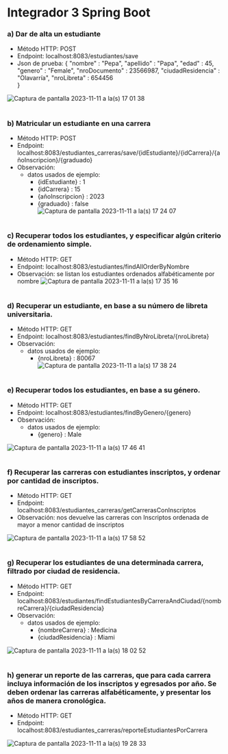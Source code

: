 # Integrador 3 Spring Boot

### a) Dar de alta un estudiante
- Método HTTP: POST
- Endpoint: localhost:8083/estudiantes/save
- Json de prueba: 
{
    "nombre" : "Pepa",
    "apellido" : "Papa",
    "edad" : 45,
    "genero" : "Female",
    "nroDocumento" : 23566987,
    "ciudadResidencia" : "Olavarría",
    "nroLibreta" : 654456    
}

![Captura de pantalla 2023-11-11 a la(s) 17 01 38](https://github.com/MauricioUrban/Integrador3Spring/assets/126684289/99225f20-ffec-4d16-a5ba-4ce0f58122e3)

#

### b) Matricular un estudiante en una carrera
- Método HTTP: POST
- Endpoint: localhost:8083/estudiantes_carreras/save/{idEstudiante}/{idCarrera}/{añoInscripcion}/{graduado}
- Observación:
  - datos usados de ejemplo:
    - {idEstudiante} : 1
    - {idCarrera} : 15
    - {añoInscripcion} : 2023
    - {graduado} : false
![Captura de pantalla 2023-11-11 a la(s) 17 24 07](https://github.com/MauricioUrban/Integrador3Spring/assets/126684289/4fefa318-7747-4e35-b241-f1343b7b9b34)

#

### c) Recuperar todos los estudiantes, y especificar algún criterio de ordenamiento simple.
- Método HTTP: GET
- Endpoint: localhost:8083/estudiantes/findAllOrderByNombre
- Observación: se listan los estudiantes ordenados alfabéticamente por nombre
![Captura de pantalla 2023-11-11 a la(s) 17 35 16](https://github.com/MauricioUrban/Integrador3Spring/assets/126684289/6769204d-3d67-4f5b-8522-adb9361cae05)

#

### d) Recuperar un estudiante, en base a su número de libreta universitaria.
- Método HTTP: GET
- Endpoint: localhost:8083/estudiantes/findByNroLibreta/{nroLibreta}
- Observación:
  - datos usados de ejemplo:
    - {nroLibreta} : 80067  
![Captura de pantalla 2023-11-11 a la(s) 17 38 24](https://github.com/MauricioUrban/Integrador3Spring/assets/126684289/29ed088d-1559-496c-8c76-461630653f0c)

#

### e) Recuperar todos los estudiantes, en base a su género.
- Método HTTP: GET
- Endpoint: localhost:8083/estudiantes/findByGenero/{genero}
- Observación:
  - datos usados de ejemplo:
    - {genero} : Male

![Captura de pantalla 2023-11-11 a la(s) 17 46 41](https://github.com/MauricioUrban/Integrador3Spring/assets/126684289/c324fd92-baeb-4cff-a1e7-e273e5902510)

#

### f) Recuperar las carreras con estudiantes inscriptos, y ordenar por cantidad de inscriptos.
- Método HTTP: GET
- Endpoint: localhost:8083/estudiantes_carreras/getCarrerasConInscriptos
- Observación: nos devuelve las carreras con Inscriptos ordenada de mayor a menor cantidad de inscriptos
  
![Captura de pantalla 2023-11-11 a la(s) 17 58 52](https://github.com/MauricioUrban/Integrador3Spring/assets/126684289/78aec2c5-4176-4e70-ad82-5a7169205519)

#

### g) Recuperar los estudiantes de una determinada carrera, filtrado por ciudad de residencia.
- Método HTTP: GET
- Endpoint: localhost:8083/estudiantes/findEstudiantesByCarreraAndCiudad/{nombreCarrera}/{ciudadResidencia}
- Observación:
  - datos usados de ejemplo:
    - {nombreCarrera} : Medicina
    - {ciudadResidencia} : Miami
      
![Captura de pantalla 2023-11-11 a la(s) 18 02 52](https://github.com/MauricioUrban/Integrador3Spring/assets/126684289/9d0052ef-03a1-42bc-bf70-198a0f1f0f8c)

#

### h) generar un reporte de las carreras, que para cada carrera incluya información de los inscriptos y egresados por año. Se deben ordenar las carreras alfabéticamente, y presentar los años de manera cronológica.
- Método HTTP: GET
- Endpoint: localhost:8083/estudiantes_carreras/reporteEstudiantesPorCarrera

![Captura de pantalla 2023-11-11 a la(s) 19 28 33](https://github.com/MauricioUrban/Integrador3Spring/assets/126684289/f93cfbe3-b615-4213-bbab-dfcab8ebbfd3)



 



